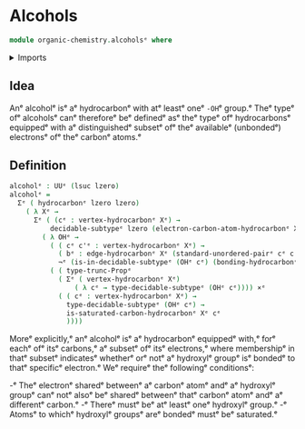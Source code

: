 # Alcohols

```agda
module organic-chemistry.alcoholsᵉ where
```

<details><summary>Imports</summary>

```agda
open import foundation.cartesian-product-typesᵉ
open import foundation.decidable-subtypesᵉ
open import foundation.dependent-pair-typesᵉ
open import foundation.negationᵉ
open import foundation.propositional-truncationsᵉ
open import foundation.universe-levelsᵉ
open import foundation.unordered-pairsᵉ

open import organic-chemistry.hydrocarbonsᵉ
open import organic-chemistry.saturated-carbonsᵉ
```

</details>

## Idea

Anᵉ alcoholᵉ isᵉ aᵉ hydrocarbonᵉ with atᵉ leastᵉ oneᵉ `-OH`ᵉ group.ᵉ Theᵉ typeᵉ ofᵉ alcoholsᵉ
canᵉ thereforeᵉ beᵉ definedᵉ asᵉ theᵉ typeᵉ ofᵉ hydrocarbonsᵉ equippedᵉ with aᵉ
distinguishedᵉ subsetᵉ ofᵉ theᵉ availableᵉ (unbondedᵉ) electronsᵉ ofᵉ theᵉ carbonᵉ atoms.ᵉ

## Definition

```agda
alcoholᵉ : UUᵉ (lsuc lzero)
alcoholᵉ =
  Σᵉ ( hydrocarbonᵉ lzero lzero)
    ( λ Xᵉ →
      Σᵉ ( (cᵉ : vertex-hydrocarbonᵉ Xᵉ) →
          decidable-subtypeᵉ lzero (electron-carbon-atom-hydrocarbonᵉ Xᵉ cᵉ))
        ( λ OHᵉ →
          ( ( cᵉ c'ᵉ : vertex-hydrocarbonᵉ Xᵉ) →
            ( bᵉ : edge-hydrocarbonᵉ Xᵉ (standard-unordered-pairᵉ cᵉ c'ᵉ)) →
            ¬ᵉ (is-in-decidable-subtypeᵉ (OHᵉ cᵉ) (bonding-hydrocarbonᵉ Xᵉ bᵉ))) ×ᵉ
          ( ( type-trunc-Propᵉ
            ( Σᵉ ( vertex-hydrocarbonᵉ Xᵉ)
                ( λ cᵉ → type-decidable-subtypeᵉ (OHᵉ cᵉ)))) ×ᵉ
            ( ( cᵉ : vertex-hydrocarbonᵉ Xᵉ) →
              type-decidable-subtypeᵉ (OHᵉ cᵉ) →
              is-saturated-carbon-hydrocarbonᵉ Xᵉ cᵉ
              ))))
```

Moreᵉ explicitly,ᵉ anᵉ alcoholᵉ isᵉ aᵉ hydrocarbonᵉ equippedᵉ with,ᵉ forᵉ eachᵉ ofᵉ itsᵉ
carbons,ᵉ aᵉ subsetᵉ ofᵉ itsᵉ electrons,ᵉ where membershipᵉ in thatᵉ subsetᵉ indicatesᵉ
whetherᵉ orᵉ notᵉ aᵉ hydroxylᵉ groupᵉ isᵉ bondedᵉ to thatᵉ specificᵉ electron.ᵉ Weᵉ requireᵉ
theᵉ followingᵉ conditionsᵉ:

-ᵉ Theᵉ electronᵉ sharedᵉ betweenᵉ aᵉ carbonᵉ atomᵉ andᵉ aᵉ hydroxylᵉ groupᵉ canᵉ notᵉ alsoᵉ beᵉ
  sharedᵉ betweenᵉ thatᵉ carbonᵉ atomᵉ andᵉ aᵉ differentᵉ carbon.ᵉ
-ᵉ Thereᵉ mustᵉ beᵉ atᵉ leastᵉ oneᵉ hydroxylᵉ group.ᵉ
-ᵉ Atomsᵉ to whichᵉ hydroxylᵉ groupsᵉ areᵉ bondedᵉ mustᵉ beᵉ saturated.ᵉ